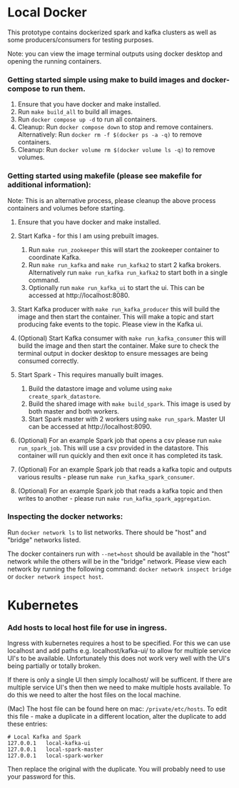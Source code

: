 # Local Docker

This prototype contains dockerized spark and kafka clusters as well as some producers/consumers for testing purposes.

Note: you can view the image terminal outputs using docker desktop and opening the running containers.

### Getting started simple using  make to build images and docker-compose to run them.

1. Ensure that you have docker and make installed.
2. Run `make build_all` to build all images.
3. Run `docker compose up -d` to run all containers.
4. Cleanup: Run `docker compose down` to stop and remove containers.
    Alternatively: Run `docker rm -f $(docker ps -a -q)` to remove containers.
5. Cleanup: Run `docker volume rm $(docker volume ls -q)` to remove volumes.


### Getting started using makefile (please see makefile for additional information):
Note: This is an alternative process, please cleanup the above process containers and volumes before starting.

1. Ensure that you have docker and make installed.
2. Start Kafka - for this I am using prebuilt images.
    1. Run `make run_zookeeper` this will start the zookeeper container to coordinate Kafka.
    2. Run `make run_kafka` and `make run_kafka2` to start 2 kafka brokers. 
        Alternatively run `make run_kafka run_kafka2` to start both in a single command.
    3. Optionally run `make run_kafka_ui` to start the ui. This can be accessed at http://localhost:8080.
3. Start Kafka producer with `make run_kafka_producer` this will build the image and then start the container. This will make a topic and start producing fake events to the topic. Please view in the Kafka ui.
4. (Optional) Start Kafka consumer with `make run_kafka_consumer` this will build the image and then start the container. Make sure to check the terminal output in docker desktop to ensure messages are being consumed correctly.

5. Start Spark - This requires manually built images.
    1. Build the datastore image and volume using `make create_spark_datastore`.
    2. Build the shared image with `make build_spark`. This image is used by both master and both workers.
    3. Start Spark master with 2 workers using `make run_spark`. Master UI can be accessed at http://localhost:8090.
6. (Optional) For an example Spark job that opens a csv please run `make run_spark_job`. This will use a csv provided in the datastore.
    This container will run quickly and then exit once it has completed its task.
7. (Optional) For an example Spark job that reads a kafka topic and outputs various results - please run `make run_kafka_spark_consumer`.
8. (Optional) For an example Spark job that reads a kafka topic and then writes to another - please run `make run_kafka_spark_aggregation`.

### Inspecting the docker networks:

Run `docker network ls` to list networks.
There should be "host" and "bridge" networks listed.

The docker containers run with `--net=host` should be available in the "host" network while the others will be in the "bridge" network. Please view each network by running the following command: `docker network inspect bridge` or `docker network inspect host`.

# Kubernetes

### Add hosts to local host file for use in ingress.
Ingress with kubernetes requires a host to be specified. For this we can use localhost and add paths e.g. localhost/kafka-ui/ to allow for multiple service UI's to be available. Unfortunately this does not work very well with the UI's being partially or totally broken.

If there is only a single UI then simply localhost/ will be sufficent. If there are multiple service UI's then then we need to make multiple hosts available. To do this we need to alter the host files on the local machine.

(Mac) The host file can be found here on mac: `/private/etc/hosts`. To edit this file - make a duplicate in a different location, alter the duplicate to add these entries:
```
# Local Kafka and Spark
127.0.0.1	local-kafka-ui
127.0.0.1	local-spark-master
127.0.0.1	local-spark-worker
```
Then replace the original with the duplicate. You will probably need to use your password for this.